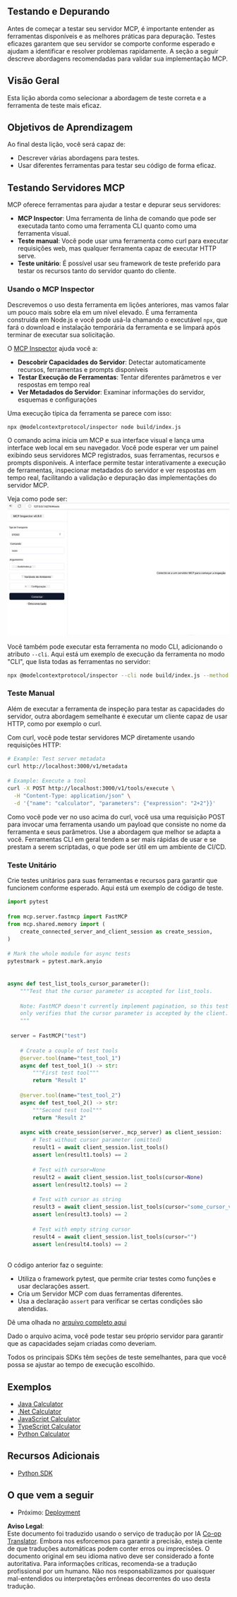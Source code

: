 <!--
CO_OP_TRANSLATOR_METADATA:
{
  "original_hash": "717f34718a773f6cf52d8445e40a96bf",
  "translation_date": "2025-05-17T12:42:39+00:00",
  "source_file": "03-GettingStarted/07-testing/README.md",
  "language_code": "br"
}
-->
## Testando e Depurando

Antes de começar a testar seu servidor MCP, é importante entender as ferramentas disponíveis e as melhores práticas para depuração. Testes eficazes garantem que seu servidor se comporte conforme esperado e ajudam a identificar e resolver problemas rapidamente. A seção a seguir descreve abordagens recomendadas para validar sua implementação MCP.

## Visão Geral

Esta lição aborda como selecionar a abordagem de teste correta e a ferramenta de teste mais eficaz.

## Objetivos de Aprendizagem

Ao final desta lição, você será capaz de:

- Descrever várias abordagens para testes.
- Usar diferentes ferramentas para testar seu código de forma eficaz.

## Testando Servidores MCP

MCP oferece ferramentas para ajudar a testar e depurar seus servidores:

- **MCP Inspector**: Uma ferramenta de linha de comando que pode ser executada tanto como uma ferramenta CLI quanto como uma ferramenta visual.
- **Teste manual**: Você pode usar uma ferramenta como curl para executar requisições web, mas qualquer ferramenta capaz de executar HTTP serve.
- **Teste unitário**: É possível usar seu framework de teste preferido para testar os recursos tanto do servidor quanto do cliente.

### Usando o MCP Inspector

Descrevemos o uso desta ferramenta em lições anteriores, mas vamos falar um pouco mais sobre ela em um nível elevado. É uma ferramenta construída em Node.js e você pode usá-la chamando o executável `npx`, que fará o download e instalação temporária da ferramenta e se limpará após terminar de executar sua solicitação.

O [MCP Inspector](https://github.com/modelcontextprotocol/inspector) ajuda você a:

- **Descobrir Capacidades do Servidor**: Detectar automaticamente recursos, ferramentas e prompts disponíveis
- **Testar Execução de Ferramentas**: Tentar diferentes parâmetros e ver respostas em tempo real
- **Ver Metadados do Servidor**: Examinar informações do servidor, esquemas e configurações

Uma execução típica da ferramenta se parece com isso:

```bash
npx @modelcontextprotocol/inspector node build/index.js
```

O comando acima inicia um MCP e sua interface visual e lança uma interface web local em seu navegador. Você pode esperar ver um painel exibindo seus servidores MCP registrados, suas ferramentas, recursos e prompts disponíveis. A interface permite testar interativamente a execução de ferramentas, inspecionar metadados do servidor e ver respostas em tempo real, facilitando a validação e depuração das implementações do servidor MCP.

Veja como pode ser: ![Inspector](../../../../translated_images/connect.e0d648e6ecb359d05b60bba83261a6e6e73feb05290c47543a9994ca02e78886.br.png)

Você também pode executar esta ferramenta no modo CLI, adicionando o atributo `--cli`. Aqui está um exemplo de execução da ferramenta no modo "CLI", que lista todas as ferramentas no servidor:

```sh
npx @modelcontextprotocol/inspector --cli node build/index.js --method tools/list
```

### Teste Manual

Além de executar a ferramenta de inspeção para testar as capacidades do servidor, outra abordagem semelhante é executar um cliente capaz de usar HTTP, como por exemplo o curl.

Com curl, você pode testar servidores MCP diretamente usando requisições HTTP:

```bash
# Example: Test server metadata
curl http://localhost:3000/v1/metadata

# Example: Execute a tool
curl -X POST http://localhost:3000/v1/tools/execute \
  -H "Content-Type: application/json" \
  -d '{"name": "calculator", "parameters": {"expression": "2+2"}}'
```

Como você pode ver no uso acima do curl, você usa uma requisição POST para invocar uma ferramenta usando um payload que consiste no nome da ferramenta e seus parâmetros. Use a abordagem que melhor se adapta a você. Ferramentas CLI em geral tendem a ser mais rápidas de usar e se prestam a serem scriptadas, o que pode ser útil em um ambiente de CI/CD.

### Teste Unitário

Crie testes unitários para suas ferramentas e recursos para garantir que funcionem conforme esperado. Aqui está um exemplo de código de teste.

```python
import pytest

from mcp.server.fastmcp import FastMCP
from mcp.shared.memory import (
    create_connected_server_and_client_session as create_session,
)

# Mark the whole module for async tests
pytestmark = pytest.mark.anyio


async def test_list_tools_cursor_parameter():
    """Test that the cursor parameter is accepted for list_tools.

    Note: FastMCP doesn't currently implement pagination, so this test
    only verifies that the cursor parameter is accepted by the client.
    """

 server = FastMCP("test")

    # Create a couple of test tools
    @server.tool(name="test_tool_1")
    async def test_tool_1() -> str:
        """First test tool"""
        return "Result 1"

    @server.tool(name="test_tool_2")
    async def test_tool_2() -> str:
        """Second test tool"""
        return "Result 2"

    async with create_session(server._mcp_server) as client_session:
        # Test without cursor parameter (omitted)
        result1 = await client_session.list_tools()
        assert len(result1.tools) == 2

        # Test with cursor=None
        result2 = await client_session.list_tools(cursor=None)
        assert len(result2.tools) == 2

        # Test with cursor as string
        result3 = await client_session.list_tools(cursor="some_cursor_value")
        assert len(result3.tools) == 2

        # Test with empty string cursor
        result4 = await client_session.list_tools(cursor="")
        assert len(result4.tools) == 2
    
```

O código anterior faz o seguinte:

- Utiliza o framework pytest, que permite criar testes como funções e usar declarações assert.
- Cria um Servidor MCP com duas ferramentas diferentes.
- Usa a declaração `assert` para verificar se certas condições são atendidas.

Dê uma olhada no [arquivo completo aqui](https://github.com/modelcontextprotocol/python-sdk/blob/main/tests/client/test_list_methods_cursor.py)

Dado o arquivo acima, você pode testar seu próprio servidor para garantir que as capacidades sejam criadas como deveriam.

Todos os principais SDKs têm seções de teste semelhantes, para que você possa se ajustar ao tempo de execução escolhido.

## Exemplos

- [Java Calculator](../samples/java/calculator/README.md)
- [.Net Calculator](../../../../03-GettingStarted/samples/csharp)
- [JavaScript Calculator](../samples/javascript/README.md)
- [TypeScript Calculator](../samples/typescript/README.md)
- [Python Calculator](../../../../03-GettingStarted/samples/python)

## Recursos Adicionais

- [Python SDK](https://github.com/modelcontextprotocol/python-sdk)

## O que vem a seguir

- Próximo: [Deployment](/03-GettingStarted/08-deployment/README.md)

**Aviso Legal**:  
Este documento foi traduzido usando o serviço de tradução por IA [Co-op Translator](https://github.com/Azure/co-op-translator). Embora nos esforcemos para garantir a precisão, esteja ciente de que traduções automáticas podem conter erros ou imprecisões. O documento original em seu idioma nativo deve ser considerado a fonte autoritativa. Para informações críticas, recomenda-se a tradução profissional por um humano. Não nos responsabilizamos por quaisquer mal-entendidos ou interpretações errôneas decorrentes do uso desta tradução.